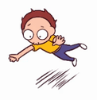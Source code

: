 

<img src="https://github.com/RustamTavabilov/RustamTavabilov/blob/main/ecee7d32d5a155980ea7034ef3a1f22b.gif">
